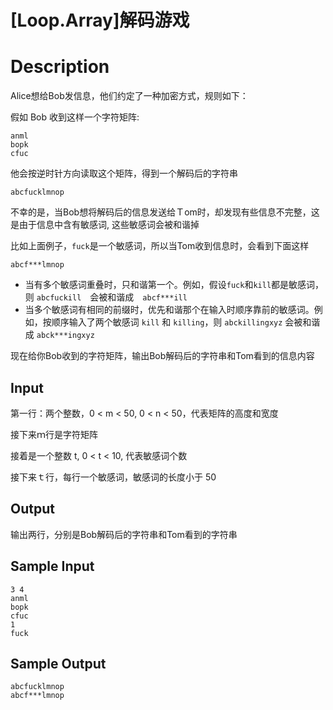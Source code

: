 # [Loop.Array]解码游戏

# Description
Alice想给Bob发信息，他们约定了一种加密方式，规则如下：

假如 Bob 收到这样一个字符矩阵:
```
anml
bopk
cfuc
```
他会按逆时针方向读取这个矩阵，得到一个解码后的字符串
```
abcfucklmnop
```
不幸的是，当Bob想将解码后的信息发送给Ｔom时，却发现有些信息不完整，这是由于信息中含有敏感词, 这些敏感词会被和谐掉

比如上面例子，`fuck`是一个敏感词，所以当Tom收到信息时，会看到下面这样
```
abcf***lmnop
```

* 当有多个敏感词重叠时，只和谐第一个。例如，假设`fuck`和`kill`都是敏感词，则
`abcfuckill`　会被和谐成　`abcf***ill`
* 当多个敏感词有相同的前缀时，优先和谐那个在输入时顺序靠前的敏感词。例如，按顺序输入了两个敏感词 `kill` 和 `killing`，则 `abckillingxyz` 会被和谐成 `abck***ingxyz`

现在给你Bob收到的字符矩阵，输出Bob解码后的字符串和Tom看到的信息内容

## Input
第一行：两个整数，0 < m < 50, 0 < n < 50，代表矩阵的高度和宽度

接下来ｍ行是字符矩阵

接着是一个整数 t, 0 < t < 10, 代表敏感词个数

接下来ｔ行，每行一个敏感词，敏感词的长度小于 50

## Output
输出两行，分别是Bob解码后的字符串和Tom看到的字符串

## Sample Input
```
3 4
anml
bopk
cfuc
1
fuck
```

## Sample Output
```
abcfucklmnop
abcf***lmnop
```




